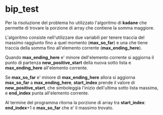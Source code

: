 # bip_test
Per la risoluzione del problema ho utilizzato l'algoritmo di **kadane** che permette di 
trovare la porzione di array che contiene la somma maggiore.

L'algoritmo consiste nell'utilizzare due variabili per tenere traccia del massimo raggiunto
fino a quel momento (**max_so_far**) e una che tiene traccia della somma fino 
all'elemento corrente (**max_ending_here**).

Quando **max_ending_here** e' minore dell'elemento corrente si aggiorna il punto di partenza **new_positive_start** della nuova sotto lista e **max_ending_here** all'elemento corrente.

Se **max_so_far** e' minore di **max_ending_here** allora 
si aggiorna **max_so_far** a **max_ending_here**, **start_index** prende il valore di **new_positive_start**, che simboleggia l'inizio dell'ultima sotto lista massima, e **end_index** punta all'elemento corrente.

Al termine del programma ritorna la porzione di array tra
**start_index**: **end_index**+1 e **max_so_far** che e' il massimo trovato.
